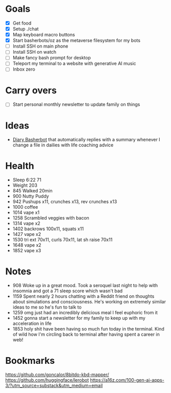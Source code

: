 # Goals
- [x] Get food
- [x] Setup ./chat
- [x] Map keyboard macro buttons
- [x] Start basherbots/oz as the metaverse filesystem for my bots
- [ ] Install SSH on main phone
- [ ] Install SSH on watch
- [ ] Make fancy bash prompt for desktop
- [ ] Teleport my terminal to a website with generative AI music
- [ ] Inbox zero

# Carry overs
- [ ] Start personal monthly newsletter to update family on things

# Ideas
- [Diary Basherbot](~/ideas/diary.daily.md) that automatically replies with a summary whenever I change a file in dailies with life coaching advice

# Health
- Sleep 6:22 71
- Weight 203
- 845 Walked 20min
- 900 Nutty Puddy
- 942 Pushups x11, crunches x13, rev crunches x13
- 1000 coffee
- 1014 vape x1
- 1258 Scrambled veggies with bacon
- 1314 vape x2
- 1402 backrows 100x11, squats x11
- 1427 vape x2
- 1530 tri ext 70x11, curls 70x11, lat sh raise 70x11
- 1648 vape x2
- 1852 vape x3

# Notes
- 908 Woke up in a great mood. Took a seroquel last night to help with insomnia and got a 71 sleep score which wasn't bad
- 1159 Spent nearly 2 hours chatting with a Reddit friend on thoughts about simulations and consciousness. He's working on extremely similar ideas to me so he's fun to talk to
- 1259 omg just had an incredibly delicious meal I feel euphoric from it
- 1452 gonna start a newsletter for my family to keep up with my acceleration in life
- 1853 holy shit have been having so much fun today in the terminal. Kind of wild how I'm circling back to terminal after having spent a career in web!

# Bookmarks
https://github.com/goncalor/8bitdo-kbd-mapper/
https://github.com/huggingface/lerobot
https://a16z.com/100-gen-ai-apps-3/?utm_source=substack&utm_medium=email
